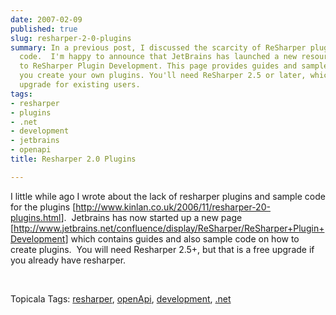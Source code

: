 ```yaml
---
date: 2007-02-09
published: true
slug: resharper-2-0-plugins
summary: In a previous post, I discussed the scarcity of ReSharper plugins and sample
  code.  I'm happy to announce that JetBrains has launched a new resource page dedicated
  to ReSharper Plugin Development. This page provides guides and sample code to help
  you create your own plugins. You'll need ReSharper 2.5 or later, which is a free
  upgrade for existing users.
tags:
- resharper
- plugins
- .net
- development
- jetbrains
- openapi
title: Resharper 2.0 Plugins

---
```

<p>I little while ago I wrote about the lack of resharper plugins and sample code for the plugins [<a href="http://www.kinlan.co.uk/2006/11/resharper-20-plugins.html" title="Resharper Plugin Post" target="_blank">http://www.kinlan.co.uk/2006/11/resharper-20-plugins.html</a>].  Jetbrains has now started up a new page [<a href="http://www.jetbrains.net/confluence/display/ReSharper/ReSharper+Plugin+Development" title="http://www.jetbrains.net/confluence/display/ReSharper/ReSharper+Plugin+Development">http://www.jetbrains.net/confluence/display/ReSharper/ReSharper+Plugin+Development</a>] which contains guides and also sample code on how to create plugins.  You will need Resharper 2.5+, but that is a free upgrade if you already have resharper.</p> <p> </p> <div class="wlWriterSmartContent" style="padding-right: 0px; display: inline; padding-left: 0px; padding-bottom: 0px; margin: 0px; padding-top: 0px;">Topicala Tags: <a href="http:/www.topicala.com/tag/resharper" rel="tag">resharper</a>, <a href="http:/www.topicala.com/tag/openApi" rel="tag">openApi</a>, <a href="http:/www.topicala.com/tag/development" rel="tag">development</a>, <a href="http:/www.topicala.com/tag/.net" rel="tag">.net</a>
</div>

